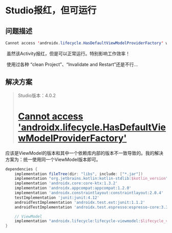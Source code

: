# Studio报红，但可运行

## 问题描述

```java
Cannot access 'androidx.lifecycle.HasDefaultViewModelProviderFactory' which is a supertype of 'com.xh.demo_animation.AnimActivity'. Check your module classpath for missing or conflicting dependencies
```

​	虽然该Activity报红，但是可以正常运行。特别影响工作效率！

​	使用过各种 “clean Project”、“Invalidate and Restart”还是不行...

## 解决方案

> Studio版本：4.0.2
>
> # [Cannot access 'androidx.lifecycle.HasDefaultViewModelProviderFactory'](https://stackoverflow.com/questions/62285843/cannot-access-androidx-lifecycle-hasdefaultviewmodelproviderfactory-which-is-a)

应该是ViewModel的版本和其中一个依赖库内部的版本不一致导致的。我的解决方案为：统一使用同一个ViewModel版本即可。

```groovy
dependencies {
    implementation fileTree(dir: "libs", include: ["*.jar"])
    implementation "org.jetbrains.kotlin:kotlin-stdlib:$kotlin_version"
    implementation 'androidx.core:core-ktx:1.3.2'
    implementation 'androidx.appcompat:appcompat:1.2.0'
    implementation 'androidx.constraintlayout:constraintlayout:2.0.4'
    testImplementation 'junit:junit:4.12'
    androidTestImplementation 'androidx.test.ext:junit:1.1.2'
    androidTestImplementation 'androidx.test.espresso:espresso-core:3.3.0'

    // ViewModel
    implementation "androidx.lifecycle:lifecycle-viewmodel:$lifecycle_version"
}
```

